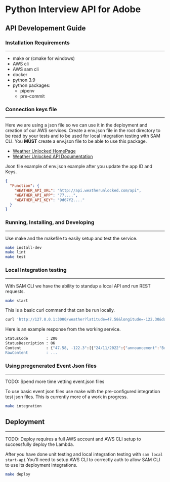 # Python Interview API for Adobe

## API Developement Guide

### Installation Requirements

---

- make or (cmake for windows)
- AWS cli
- AWS sam cli
- docker
- python 3.9
- python packages:
  - pipenv
  - pre-commit

### Connection keys file

---

Here we are using a json file so we can use it in the deployment and creation of our AWS services. Create a env.json file in the root directory to be read by your tests and to be used for local integration testing with SAM CLI. You **MUST** create a env.json file to be able to use this package.

- [Weather Unlocked HomePage](https://developer.weatherunlocked.com)
- [Weather Unlocked API Documentation](https://developer.weatherunlocked.com/documentation/localweather)

Json file example of env.json example after you update the app ID and Keys.

```json
{
  "Function": {
    "WEATHER_API_URL": "http://api.weatherunlocked.com/api",
    "WEATHER_API_APP": "77....",
    "WEATHER_API_KEY": "9d67f2...."
  }
}
```

### Running, Installing, and Developing

---

Use make and the makefile to easily setup and test the service.

```bash
make install-dev
make lint
make test
```

### Local Integration testing

---

With SAM CLI we have the ability to standup a local API and run REST requests.

```bash
make start
```

This is a basic curl command that can be run locally.

```bash
curl 'http://127.0.0.1:3000/weather?latitude=47.58&longitude=-122.30&days=3'
```

Here is an example response from the working service.

```bash
StatusCode        : 200
StatusDescription : OK
Content           : {"47.58, -122.3":[{"24/11/2022":{"announcement":"Brr, it's cold.","high":17.5,"low":9.0,"weather":"Overcast skies"}},{"25/11/2022":{"announcement":"Brr, it's cold.","high":23.2,"low":4.2,"weather":"Lig...
RawContent        : ...
```

### Using pregenerated Event Json files

---

TODO: Spend more time vetting event.json files

To use basic event json files use make with the pre-configured integration test json files. This is currently more of a work in progress.

```bash
make integration
```

## Deployment

---

TODO: Deploy requires a full AWS account and AWS CLI setup to successfully deploy the Lambda.

After you have done unit testing and local integration testing with `sam local start-api`
You'll need to setup AWS CLI to correctly auth to allow SAM CLI to use its deployment integrations.

```bash
make deploy
```
